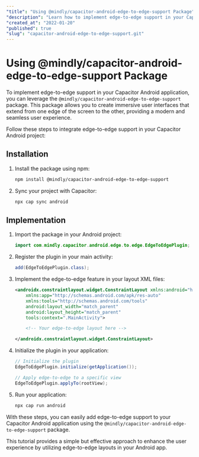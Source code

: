 ```yaml
---
"title": "Using @mindly/capacitor-android-edge-to-edge-support Package"
"description": "Learn how to implement edge-to-edge support in your Capacitor Android application with @mindly/capacitor-android-edge-to-edge-support package."
"created_at": "2022-01-20"
"published": true
"slug": "capacitor-android-edge-to-edge-support.git"
---
```


# Using @mindly/capacitor-android-edge-to-edge-support Package

To implement edge-to-edge support in your Capacitor Android application, you can leverage the `@mindly/capacitor-android-edge-to-edge-support` package. This package allows you to create immersive user interfaces that extend from one edge of the screen to the other, providing a modern and seamless user experience.

Follow these steps to integrate edge-to-edge support in your Capacitor Android project:

## Installation

1. Install the package using npm:

   ```bash
   npm install @mindly/capacitor-android-edge-to-edge-support
   ```

2. Sync your project with Capacitor:

   ```bash
   npx cap sync android
   ```

## Implementation

1. Import the package in your Android project:

   ```java
   import com.mindly.capacitor.android.edge.to.edge.EdgeToEdgePlugin;
   ```

2. Register the plugin in your main activity:

   ```java
   add(EdgeToEdgePlugin.class);
   ```

3. Implement the edge-to-edge feature in your layout XML files:

   ```xml
   <androidx.constraintlayout.widget.ConstraintLayout xmlns:android="http://schemas.android.com/apk/res/android"
       xmlns:app="http://schemas.android.com/apk/res-auto"
       xmlns:tools="http://schemas.android.com/tools"
       android:layout_width="match_parent"
       android:layout_height="match_parent"
       tools:context=".MainActivity">

       <!-- Your edge-to-edge layout here -->

   </androidx.constraintlayout.widget.ConstraintLayout>
   ```

4. Initialize the plugin in your application:

   ```java
   // Initialize the plugin
   EdgeToEdgePlugin.initialize(getApplication());

   // Apply edge-to-edge to a specific view
   EdgeToEdgePlugin.applyTo(rootView);
   ```

5. Run your application:

   ```bash
   npx cap run android
   ```

With these steps, you can easily add edge-to-edge support to your Capacitor Android application using the `@mindly/capacitor-android-edge-to-edge-support` package.

This tutorial provides a simple but effective approach to enhance the user experience by utilizing edge-to-edge layouts in your Android app.
